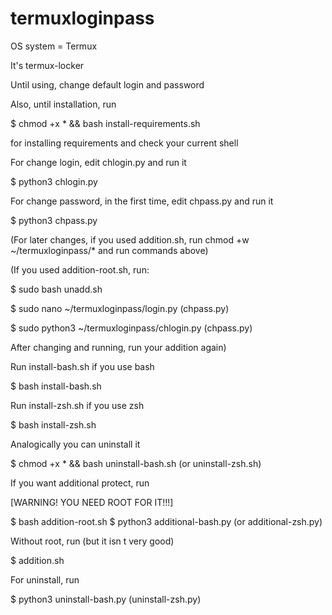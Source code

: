 # termuxloginpass

OS system = Termux

It's termux-locker

Until using, change default login and password

Also, until installation, run

$ chmod +x * && bash install-requirements.sh

for installing requirements and check your current shell

For change login, edit chlogin.py and run it

$ python3 chlogin.py

For change password, in the first time, edit chpass.py and run it

$ python3 chpass.py

(For later changes, if you used addition.sh, run chmod +w ~/termuxloginpass/* and run commands above)

(If you used addition-root.sh, run:

$ sudo bash unadd.sh

$ sudo nano ~/termuxloginpass/login.py (chpass.py)

$ sudo python3 ~/termuxloginpass/chlogin.py (chpass.py)

After changing and running, run your addition again)

Run install-bash.sh if you use bash

$ bash install-bash.sh

Run install-zsh.sh if you use zsh

$ bash install-zsh.sh

Analogically you can uninstall it

$ chmod +x * && bash uninstall-bash.sh (or uninstall-zsh.sh)

If you want additional protect, run

[WARNING! YOU NEED ROOT FOR IT!!!]

$ bash addition-root.sh
$ python3 additional-bash.py (or additional-zsh.py)

Without root, run (but it isn t very good)

$ addition.sh

For uninstall, run

$ python3 uninstall-bash.py (uninstall-zsh.py)
